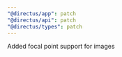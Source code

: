 ```yaml
---
"@directus/app": patch
"@directus/api": patch
"@directus/types": patch
---
```


Added focal point support for images
